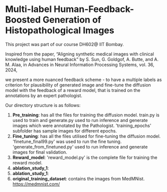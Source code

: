 # Multi-label Human-Feedback-Boosted Generation of Histopathological Images
This project was part of our course DH602@ IIT Bombay.


Inspired from the paper, 
“Aligning synthetic medical images with clinical knowledge using human feedback” 
by S. Sun, G. Goldgof, A. Butte, and A. M. Alaa, in Advances in Neural Information Processing Systems, vol. 36, 2024, 

we present a more nuanced feedback scheme - to have a multiple labels as criterion for plausibility of generated image and fine-tune the diffusion model with the feedback of a reward model,
that is trained on the annotations by an expert pathologist.

Our directory structure is as follows:
1.  <b>Pre_training</b>: has all the files for training the diffusion model. train.py is used to train and generate.py used to run inference and generate images which were annotated by the Pathologist. 'training_epochs' subfolder has sample images for different epochs. 
2.  <b>Fine_tuning</b>:  has all the files utilised for fine-tuning the diffusion model.  'finetune_final99.py' was used to run the fine tuning. 'generate_from_finetuned.py' used to run inference and generate images for final validation.
3.  <b>Reward_model</b>: 'reward_model.py' is the complete file for training the reward model.
4.  <b>ablation_study_1</b>:
5.  <b>ablation_study_1</b>:
6.  <b>original_training_dataset</b>: contains the images from MedMNist. https://medmnist.com/
